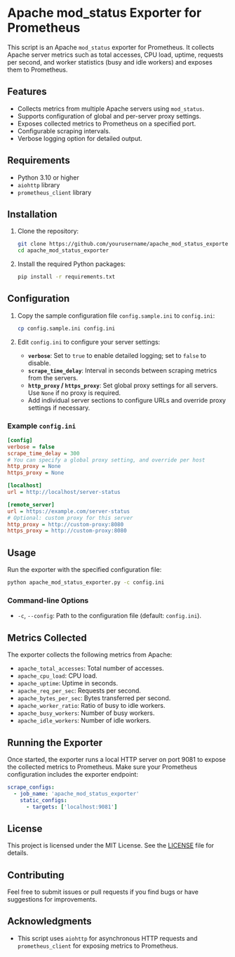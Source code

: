 # Apache mod_status Exporter for Prometheus

This script is an Apache `mod_status` exporter for Prometheus. It collects Apache server metrics such as total accesses, CPU load, uptime, requests per second, and worker statistics (busy and idle workers) and exposes them to Prometheus.

## Features

- Collects metrics from multiple Apache servers using `mod_status`.
- Supports configuration of global and per-server proxy settings.
- Exposes collected metrics to Prometheus on a specified port.
- Configurable scraping intervals.
- Verbose logging option for detailed output.

## Requirements

- Python 3.10 or higher
- `aiohttp` library
- `prometheus_client` library

## Installation

1. Clone the repository:

    ```bash
    git clone https://github.com/yourusername/apache_mod_status_exporter.git
    cd apache_mod_status_exporter
    ```

2. Install the required Python packages:

    ```bash
    pip install -r requirements.txt
    ```

## Configuration

1. Copy the sample configuration file `config.sample.ini` to `config.ini`:

    ```bash
    cp config.sample.ini config.ini
    ```

2. Edit `config.ini` to configure your server settings:

    - **`verbose`**: Set to `true` to enable detailed logging; set to `false` to disable.
    - **`scrape_time_delay`**: Interval in seconds between scraping metrics from the servers.
    - **`http_proxy` / `https_proxy`**: Set global proxy settings for all servers. Use `None` if no proxy is required.
    - Add individual server sections to configure URLs and override proxy settings if necessary.

### Example `config.ini`

```ini
[config]
verbose = false
scrape_time_delay = 300
# You can specify a global proxy setting, and override per host
http_proxy = None
https_proxy = None

[localhost]
url = http://localhost/server-status

[remote_server]
url = https://example.com/server-status
# Optional: custom proxy for this server
http_proxy = http://custom-proxy:8080
https_proxy = http://custom-proxy:8080
```

## Usage

Run the exporter with the specified configuration file:

```bash
python apache_mod_status_exporter.py -c config.ini
```

### Command-line Options

- `-c`, `--config`: Path to the configuration file (default: `config.ini`).

## Metrics Collected

The exporter collects the following metrics from Apache:

- `apache_total_accesses`: Total number of accesses.
- `apache_cpu_load`: CPU load.
- `apache_uptime`: Uptime in seconds.
- `apache_req_per_sec`: Requests per second.
- `apache_bytes_per_sec`: Bytes transferred per second.
- `apache_worker_ratio`: Ratio of busy to idle workers.
- `apache_busy_workers`: Number of busy workers.
- `apache_idle_workers`: Number of idle workers.

## Running the Exporter

Once started, the exporter runs a local HTTP server on port 9081 to expose the collected metrics to Prometheus. Make sure your Prometheus configuration includes the exporter endpoint:

```yaml
scrape_configs:
  - job_name: 'apache_mod_status_exporter'
    static_configs:
      - targets: ['localhost:9081']
```

## License

This project is licensed under the MIT License. See the [LICENSE](LICENSE) file for details.

## Contributing

Feel free to submit issues or pull requests if you find bugs or have suggestions for improvements.

## Acknowledgments

- This script uses `aiohttp` for asynchronous HTTP requests and `prometheus_client` for exposing metrics to Prometheus.
